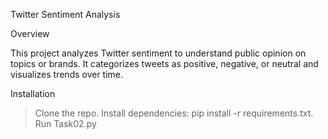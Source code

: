 Twitter Sentiment Analysis

Overview

   This project analyzes Twitter sentiment to understand public opinion on topics or brands. It categorizes tweets as positive, negative, or neutral and visualizes trends over time.

Installation

   > Clone the repo.
   > Install dependencies: pip install -r requirements.txt.
   > Run Task02.py
